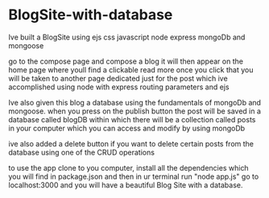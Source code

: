 # BlogSite-with-database


Ive built a BlogSite using ejs css javascript node express mongoDb and mongoose 

go to the compose page and compose a blog 
it will then appear on the home page where youll find a clickable read more once you click that you will be taken to another page dedicated just for the post
which ive accomplished using node with express routing parameters and ejs 

Ive also given this blog a database using the fundamentals of mongoDb and mongoose. when you press on the publish button the post will be saved in a database
called blogDB within which there will be a collection called posts in your computer which you can access and modify by using mongoDb 

ive also added a delete button if you want to delete certain posts from the database using  one of the CRUD operations

to use the app
clone to you computer, install all the dependencies which you will find in package.json and then in ur terminal run "node app.js" 
go to localhost:3000 and you will have a beautiful Blog Site with a database.
